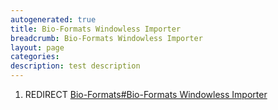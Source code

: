 ```yaml
---
autogenerated: true
title: Bio-Formats Windowless Importer
breadcrumb: Bio-Formats Windowless Importer
layout: page
categories: 
description: test description
---
```


1.  REDIRECT [Bio-Formats\#Bio-Formats Windowless Importer](Bio-Formats#Bio-Formats_Windowless_Importer "wikilink")
